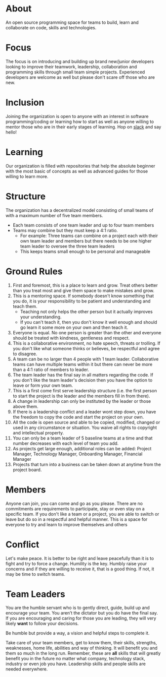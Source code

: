 # About
An open source programming space for teams to build, learn and collaborate on code, skills and technologies.

# Focus
The focus is on introducing and building up brand new/junior developers looking to improve their teamwork, leadership, collaboration and programming skills through small team simple projects.  Experienced developers are welcome as well but please don't scare off those who are new.

# Inclusion
Joining the organization is open to anyone with an interest in software programming/coding or learning how to start as well as anyone willing to mentor those who are in their early stages of learning. Hop on [slack](https://team-programming-talk.slack.com/archives/C03K9C681LY) and say hello!

# Learning
Our organization is filled with repositories that help the absolute beginner with the most basic of concepts as well as advanced guides for those willing to learn more.

# Structure
The organization has a decentralized model consisting of small teams of with a maximum number of five team members.  
- Each team consists of one team leader and up to four team members
- Teams may combine but they must keep a 4:1 ratio.
    - For example: Three teams can combine on a project each with their own team leader and members but there needs to be one higher team leader to oversee the three team leaders
    - This keeps teams small enough to be personal and manageable

# Ground Rules
1. First and foremost, this is a place to learn and grow.  Treat others better than you treat most and give them space to make mistakes and grow.
2. This is a mentoring space.  If somebody doesn't know something that you do, it is your responsibility to be patient and understanding and teach them.
    - Teaching not only helps the other person but it actually improves your understanding.
    - If you can't teach it, then you don't know it well enough and should go learn it some more on your own and then teach it.
3. Everyone is equal. No one person is greater than the other and everyone should be treated with kindness, gentleness and respect.
4. This is a collaborative environment, no hate speech, threats or trolling. If you don't like what someone thinks or believes, be respectful and agree to disagree.
5. A team can be no larger than 4 people with 1 team leader. Collaborative teams can have multiple teams within it but there can never be more than a 4:1 ratio of members to leader.
6. The team leader has the final say in all matters regarding the code. If you don't like the team leader's decision then you have the option to leave or form your own team.
7. This is a first come first serve leadership structure (i.e. the first person to start the project is the leader and the members fill in from there).
8. A change in leadership can only be instituted by the leader or those above them.
9. If there is a leadership conflict and a leader wont step down, you have the freedom to copy the code and start the project on your own.
10. All the code is open source and able to be copied, modified, changed or used in any circumstance or situation. You waive all rights to copyright and intellectual property.
11. You can only be a team leader of 5 baseline teams at a time and that number decreases with each level of team you add.
12. As projects get large enough, additional roles can be added: Project Manager, Technology Manager, Onboarding Manager, Financial Manager
13. Projects that turn into a business can be taken down at anytime from the project board.

# Members
Anyone can join, you can come and go as you please.  There are no commitments are requirements to participate, stay or even stay on a specific team.  If you don't like a team or a project, you are able to switch or leave but do so in a respectful and helpful manner.  This is a space for everyone to try and learn to improve themselves and others

# Conflict
Let's make peace.  It is better to be right and leave peacefully than it is to fight and try to force a change.  Humility is the key.  Humbly raise your concerns and if they are willing to receive it, that is a good thing.  If not, it may be time to switch teams.

# Team Leaders
You are the humble servant who is to gently direct, guide, build up and encourage your team. You aren’t the dictator but you do have the final say. If you are encouraging and caring for those you are leading, they will very likely **want** to follow your decisions. 

Be humble but provide a way, a vision and helpful steps to complete it. 

Take care of your team members, get to know them, their skills, strengths, weaknesses, home life, abilities and way of thinking. It will benefit you and them so much in the long run. Remember, these are **all** skills that will greatly benefit you in the future no matter what company, technology stack, industry or even job you have.  Leadership skills and people skills are needed everywhere.